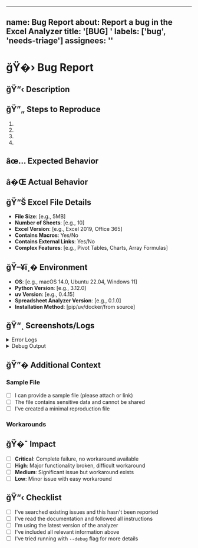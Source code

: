 ______________________________________________________________________

## name: Bug Report about: Report a bug in the Excel Analyzer title: '[BUG] ' labels: ['bug', 'needs-triage'] assignees: ''

# ğŸ�› Bug Report

## ğŸ“‹ Description

<!-- A clear and concise description of what the bug is -->

## ğŸ”„ Steps to Reproduce

1.
1.
1.
1.

## âœ… Expected Behavior

<!-- What you expected to happen -->

## â�Œ Actual Behavior

<!-- What actually happened -->

## ğŸ“Š Excel File Details

- **File Size**: [e.g., 5MB]
- **Number of Sheets**: [e.g., 10]
- **Excel Version**: [e.g., Excel 2019, Office 365]
- **Contains Macros**: Yes/No
- **Contains External Links**: Yes/No
- **Complex Features**: [e.g., Pivot Tables, Charts, Array Formulas]

## ğŸ–¥ï¸� Environment

- **OS**: [e.g., macOS 14.0, Ubuntu 22.04, Windows 11]
- **Python Version**: [e.g., 3.12.0]
- **uv Version**: [e.g., 0.4.15]
- **Spreadsheet Analyzer Version**: [e.g., 0.1.0]
- **Installation Method**: [pip/uv/docker/from source]

## ğŸ“¸ Screenshots/Logs

<!-- If applicable, add screenshots or error logs -->

<details>
<summary>Error Logs</summary>

```
<!-- Paste error logs here -->
```

</details>

<details>
<summary>Debug Output</summary>

```
<!-- Run with --debug flag and paste output here -->
```

</details>

## ğŸ”� Additional Context

<!-- Add any other context about the problem here -->

### Sample File

<!-- If possible, provide a minimal Excel file that reproduces the issue -->

- [ ] I can provide a sample file (please attach or link)
- [ ] The file contains sensitive data and cannot be shared
- [ ] I've created a minimal reproduction file

### Workarounds

<!-- Any temporary workarounds you've found -->

## ğŸ�¯ Impact

<!-- Mark the severity of this bug -->

- [ ] **Critical**: Complete failure, no workaround available
- [ ] **High**: Major functionality broken, difficult workaround
- [ ] **Medium**: Significant issue but workaround exists
- [ ] **Low**: Minor issue with easy workaround

## ğŸ“‹ Checklist

<!-- Please check all that apply -->

- [ ] I've searched existing issues and this hasn't been reported
- [ ] I've read the documentation and followed all instructions
- [ ] I'm using the latest version of the analyzer
- [ ] I've included all relevant information above
- [ ] I've tried running with `--debug` flag for more details
